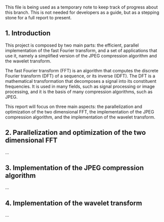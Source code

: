 This file is being used as a temporary note to keep track of progress about this branch. This is not needed for developers as a guide, but as a stepping stone for a full report to present.

## 1. Introduction
This project is composed by two main parts: the efficient, parallel implementation of the fast Fourier transform, and a set of applications that use it, namely a simplified version of the JPEG compression algorithm and the wavelet transform.

The fast Fourier transform (FFT) is an algorithm that computes the discrete Fourier transform (DFT) of a sequence, or its inverse (IDFT). The DFT is a mathematical transformation that decomposes a signal into its constituent frequencies. It is used in many fields, such as signal processing or image processing, and it is the basis of many compression algorithms, such as JPEG.

This report will focus on three main aspects: the parallelization and optimization of the two dimensional FFT, the implementation of the JPEG compression algorithm, and the implementation of the wavelet transform.

## 2. Parallelization and optimization of the two dimensional FFT
...

## 3. Implementation of the JPEG compression algorithm
...

## 4. Implementation of the wavelet transform
...